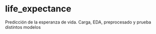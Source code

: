 # life_expectance
Predicción de la esperanza de vida. Carga, EDA, preprocesado y prueba distintos modelos

